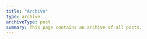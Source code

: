 ```yaml
---
title: "Archivo"
type: archive
archiveType: post
summary: This page contains an archive of all posts.
---
```

